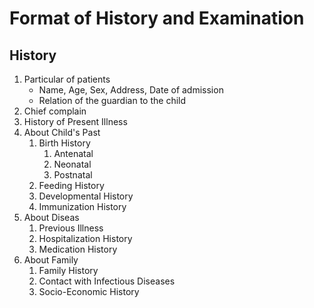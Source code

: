 # Format of History and Examination

## History

1. Particular of patients
   - Name, Age, Sex, Address, Date of admission
   - Relation of the guardian to the child
1. Chief complain
1. History of Present Illness
1. About Child's Past
   1. Birth History
      1. Antenatal
      1. Neonatal
      1. Postnatal
   1. Feeding History
   1. Developmental History
   1. Immunization History
1. About Diseas
   1. Previous Illness
   1. Hospitalization History
   1. Medication History
1. About Family
   1. Family History
   1. Contact with Infectious Diseases
   1. Socio-Economic History
